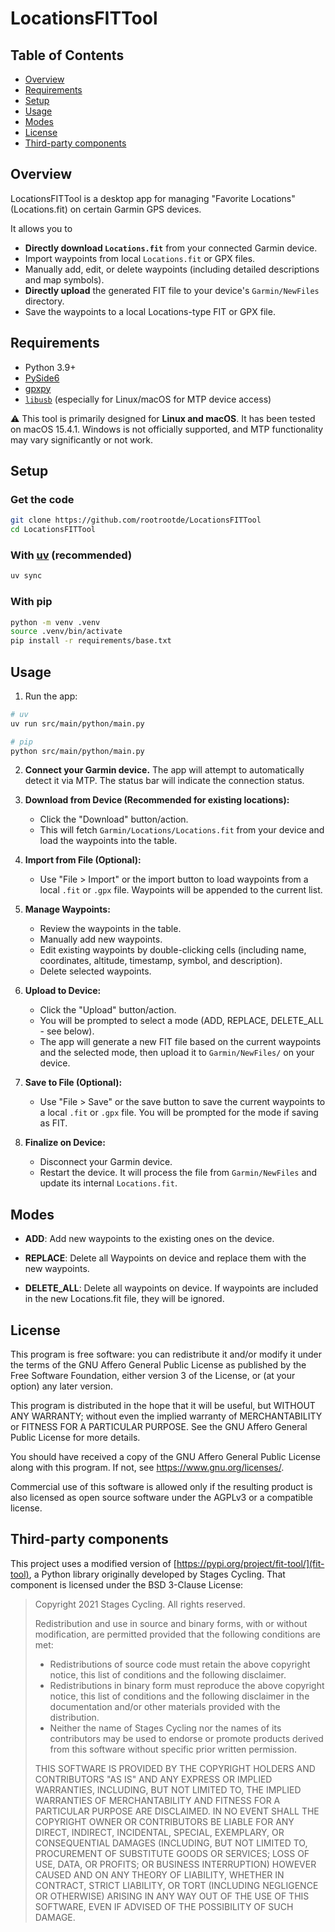 # LocationsFITTool

## Table of Contents
- [Overview](#overview)
- [Requirements](#requirements)
- [Setup](#setup)
- [Usage](#usage)
- [Modes](#modes)
- [License](#license)
- [Third-party components](#third-party-components)

## Overview

LocationsFITTool is a desktop app for managing "Favorite Locations" (Locations.fit) on certain Garmin GPS devices.

It allows you to 
- **Directly download `Locations.fit`** from your connected Garmin device.
- Import waypoints from local `Locations.fit` or GPX files.
- Manually add, edit, or delete waypoints (including detailed descriptions and map symbols).
- **Directly upload** the generated FIT file to your device's `Garmin/NewFiles` directory.
- Save the waypoints to a local Locations-type FIT or GPX file.

## Requirements

- Python 3.9+
- [PySide6](https://pypi.org/project/PySide6/)
- [gpxpy](https://pypi.org/project/gpxpy/)
- [`libusb`](https://github.com/libusb/libusb) (especially for Linux/macOS for MTP device access)

⚠️ This tool is primarily designed for **Linux and macOS**. It has been tested on macOS 15.4.1. Windows is not officially supported, and MTP functionality may vary significantly or not work.

## Setup

### Get the code
```sh
git clone https://github.com/rootrootde/LocationsFITTool
cd LocationsFITTool
```


### With [uv](https://github.com/astral-sh/uv) (recommended)
```sh
uv sync
```

### With pip
```sh
python -m venv .venv
source .venv/bin/activate
pip install -r requirements/base.txt
```

## Usage

1. Run the app:

```sh
# uv
uv run src/main/python/main.py

# pip
python src/main/python/main.py
```

2. **Connect your Garmin device.** The app will attempt to automatically detect it via MTP. The status bar will indicate the connection status.

3. **Download from Device (Recommended for existing locations):**
   - Click the "Download" button/action.
   - This will fetch `Garmin/Locations/Locations.fit` from your device and load the waypoints into the table.

4. **Import from File (Optional):**
   - Use "File > Import" or the import button to load waypoints from a local `.fit` or `.gpx` file. Waypoints will be appended to the current list.

5. **Manage Waypoints:**
   - Review the waypoints in the table.
   - Manually add new waypoints.
   - Edit existing waypoints by double-clicking cells (including name, coordinates, altitude, timestamp, symbol, and description).
   - Delete selected waypoints.

6. **Upload to Device:**
   - Click the "Upload" button/action.
   - You will be prompted to select a mode (ADD, REPLACE, DELETE_ALL - see below).
   - The app will generate a new FIT file based on the current waypoints and the selected mode, then upload it to `Garmin/NewFiles/` on your device.

7. **Save to File (Optional):**
   - Use "File > Save" or the save button to save the current waypoints to a local `.fit` or `.gpx` file. You will be prompted for the mode if saving as FIT.

8. **Finalize on Device:**
   - Disconnect your Garmin device.
   - Restart the device. It will process the file from `Garmin/NewFiles` and update its internal `Locations.fit`.

## Modes
- **ADD**: Add new waypoints to the existing ones on the device.

- **REPLACE**: Delete all Waypoints on device and replace them with the new waypoints.

- **DELETE_ALL**: Delete all waypoints on device. If waypoints are included in the new Locations.fit file, they will be ignored.

## License

This program is free software: you can redistribute it and/or modify
it under the terms of the GNU Affero General Public License as published by
the Free Software Foundation, either version 3 of the License, or
(at your option) any later version.

This program is distributed in the hope that it will be useful,
but WITHOUT ANY WARRANTY; without even the implied warranty of
MERCHANTABILITY or FITNESS FOR A PARTICULAR PURPOSE. See the
GNU Affero General Public License for more details.

You should have received a copy of the GNU Affero General Public License
along with this program. If not, see <https://www.gnu.org/licenses/>.

Commercial use of this software is allowed only if the resulting product is also licensed as open source software under the AGPLv3 or a compatible license.

## Third-party components

This project uses a modified version of [https://pypi.org/project/fit-tool/](fit-tool), a Python library originally developed by Stages Cycling. That component is licensed under the BSD 3-Clause License:

> Copyright 2021 Stages Cycling. All rights reserved.
>
> Redistribution and use in source and binary forms, with or without modification, are permitted provided that the following conditions are met:
>
> * Redistributions of source code must retain the above copyright notice, this list of conditions and the following disclaimer.
> * Redistributions in binary form must reproduce the above copyright notice, this list of conditions and the following disclaimer in the documentation and/or other materials provided with the distribution.
> * Neither the name of Stages Cycling nor the names of its contributors may be used to endorse or promote products derived from this software without specific prior written permission.
>
> THIS SOFTWARE IS PROVIDED BY THE COPYRIGHT HOLDERS AND CONTRIBUTORS "AS IS" AND ANY EXPRESS OR IMPLIED WARRANTIES, INCLUDING, BUT NOT LIMITED TO, THE IMPLIED WARRANTIES OF MERCHANTABILITY AND FITNESS FOR A PARTICULAR PURPOSE ARE DISCLAIMED. IN NO EVENT SHALL THE COPYRIGHT OWNER OR CONTRIBUTORS BE LIABLE FOR ANY DIRECT, INDIRECT, INCIDENTAL, SPECIAL, EXEMPLARY, OR CONSEQUENTIAL DAMAGES (INCLUDING, BUT NOT LIMITED TO, PROCUREMENT OF SUBSTITUTE GOODS OR SERVICES; LOSS OF USE, DATA, OR PROFITS; OR BUSINESS INTERRUPTION) HOWEVER CAUSED AND ON ANY THEORY OF LIABILITY, WHETHER IN CONTRACT, STRICT LIABILITY, OR TORT (INCLUDING NEGLIGENCE OR OTHERWISE) ARISING IN ANY WAY OUT OF THE USE OF THIS SOFTWARE, EVEN IF ADVISED OF THE POSSIBILITY OF SUCH DAMAGE.